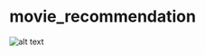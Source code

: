 # movie_recommendation
![alt text](https://www.researchgate.net/profile/Lionel-Ngoupeyou-Tondji/publication/323726564/figure/fig5/AS:631605009846299@1527597777415/Content-based-filtering-vs-Collaborative-filtering-Source.png)
